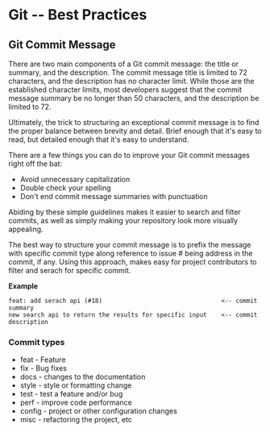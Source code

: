 # Git -- Best Practices

## **Git Commit Message** 

There are two main components of a Git commit message: the title or summary, and the description. The commit message title is limited to 72 characters, and the description has no character limit. While those are the established character limits, most developers suggest that the commit message summary be no longer than 50 characters, and the description be limited to 72. 

Ultimately, the trick to structuring an exceptional commit message is to find the proper balance between brevity and detail. Brief enough that it's easy to read, but detailed enough that it's easy to understand. 

There are a few things you can do to improve your Git commit messages right off the bat: 
* Avoid unnecessary capitalization 
* Double check your spelling
* Don't end commit message summaries with punctuation 

Abiding by these simple guidelines makes it easier to search and filter commits, as well as simply making your repository look more visually appealing. 

The best way to structure your commit message is to prefix the message with specific commit type along reference to issue # being address in the commit, if any. Using this approach, makes easy for project contributors to filter and serach for specific commit.

**Example**
```
feat: add serach api (#18)                                 <-- commit summary
new search api to return the results for specific input    <-- commit description
```

### **Commit types**
* feat - Feature
* fix - Bug fixes
* docs - changes to the documentation
* style - style or formatting change
* test - test a feature and/or bug
* perf - improve code performance
* config - project or other configuration changes
* misc - refactoring the project, etc
